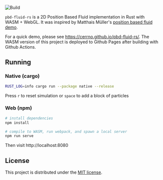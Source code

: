 ![Build](https://github.com/cerrno/pbd-fluid-rs/actions/workflows/main.yml/badge.svg)

`pbd-fluid-rs` is a 2D Position Based Fluid implementation in Rust with WASM + WebGL. It was inspired by Matthais Müller's [position based fluid demo](https://matthias-research.github.io/pages/challenges/fluid2d.html).

For a quick demo, please see https://cerrno.github.io/pbd-fluid-rs/. The WASM version of this project is deployed to Github Pages after building with Github Actions.

## Running
### Native (cargo)
```bash
RUST_LOG=info cargo run --package native --release
```
Press `r` to reset simulation or `space` to add a block of particles

### Web (npm)
```bash
# install dependencies
npm install

# compile to WASM, run webpack, and spawn a local server
npm run serve
```
Then visit http://localhost:8080

## License
This project is distributed under the [MIT license](LICENSE.md).